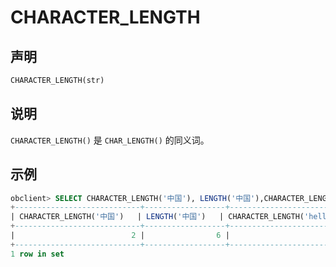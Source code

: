# CHARACTER_LENGTH

## 声明

```sql
CHARACTER_LENGTH(str)
```

## 说明

`CHARACTER_LENGTH()` 是 `CHAR_LENGTH()` 的同义词。

## 示例

```sql
obclient> SELECT CHARACTER_LENGTH('中国'), LENGTH('中国'),CHARACTER_LENGTH('hello');
+----------------------------+------------------+---------------------------+
| CHARACTER_LENGTH('中国')   | LENGTH('中国')   | CHARACTER_LENGTH('hello') |
+----------------------------+------------------+---------------------------+
|                          2 |                6 |                         5 |
+----------------------------+------------------+---------------------------+
1 row in set
```